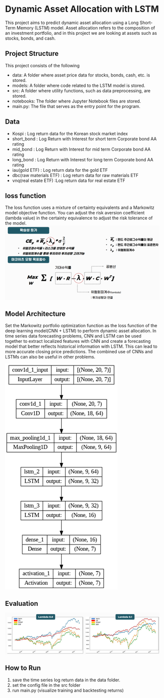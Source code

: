 # Dynamic Asset Allocation with LSTM
This project aims to predict dynamic asset allocation using a Long Short-Term Memory (LSTM) model. Asset allocation refers to the composition of an investment portfolio, and in this project we are looking at assets such as stocks, bonds, and cash.

## Project Structure
This project consists of the following

* data: A folder where asset price data for stocks, bonds, cash, etc. is stored.
* models: A folder where code related to the LSTM model is stored.
* src: A folder where utility functions, such as data preprocessing, are stored.
* notebooks: The folder where Jupyter Notebook files are stored.
* main.py: The file that serves as the entry point for the program.

## Data
* Kospi : Log return data for the Korean stock market index
* short_bond : Log Return with Interest for short term Corporate bond AA rating
* mid_bond : Log Return with Interest for mid term Corporate bond AA rating
* long_bond : Log Return with Interest for long term Corporate bond AA rating
* iau(gold ETF) : Log return data for the gold ETF
* dbc(raw materials ETF) : Log return data for raw materials ETF
* vnq(real estate ETF) :Log return data for real estate ETF


## loss function
The loss function uses a mixture of certainty equivalents and a Markowitz model objective function. You can adjust the risk aversion coefficient (lambda value) in the certainty equivalence to adjust the risk tolerance of the model.
![model](function.png)



## Model Architecture
Set the Markowitz portfolio optimization function as the loss function of the deep learning model(CNN + LSTM) to perform dynamic asset allocation.
In time series data forecasting problems, CNN and LSTM can be used together to extract localized features with CNN and create a forecasting model that better reflects historical information with LSTM. This can lead to more accurate closing price predictions. The combined use of CNNs and LSTMs can also be useful in other problems.


![model](model.png)

## Evaluation
![model](eval.png)

## How to Run
1. save the time series log return data in the data folder.
2. set the config file in the src folder
3. run main.py (visualize training and backtesting returns)





 
